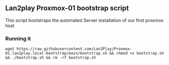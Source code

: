 ## Lan2play Proxmox-01 bootstrap script
This script bootstraps the automated Server installation of our first proxmox host

### Running it

```
wget https://raw.githubusercontent.com/Lan2Play/Proxmox-01.lan2play.local-bootstrap/main/bootstrap.sh && chmod +x bootstrap.sh && ./bootstrap.sh && rm -rf bootstrap.sh
```
